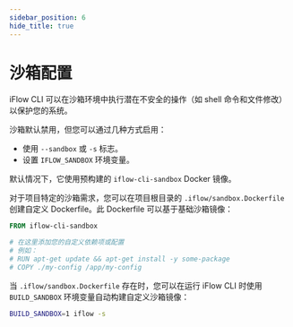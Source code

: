 ```yaml
---
sidebar_position: 6
hide_title: true
---
```


# 沙箱配置

iFlow CLI 可以在沙箱环境中执行潜在不安全的操作（如 shell 命令和文件修改）以保护您的系统。

沙箱默认禁用，但您可以通过几种方式启用：

- 使用 `--sandbox` 或 `-s` 标志。
- 设置 `IFLOW_SANDBOX` 环境变量。

默认情况下，它使用预构建的 `iflow-cli-sandbox` Docker 镜像。

对于项目特定的沙箱需求，您可以在项目根目录的 `.iflow/sandbox.Dockerfile` 创建自定义 Dockerfile。此 Dockerfile 可以基于基础沙箱镜像：

```dockerfile
FROM iflow-cli-sandbox

# 在这里添加您的自定义依赖项或配置
# 例如：
# RUN apt-get update && apt-get install -y some-package
# COPY ./my-config /app/my-config
```

当 `.iflow/sandbox.Dockerfile` 存在时，您可以在运行 iFlow CLI 时使用 `BUILD_SANDBOX` 环境变量自动构建自定义沙箱镜像：

```bash
BUILD_SANDBOX=1 iflow -s
```